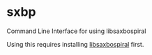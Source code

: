 # sxbp
Command Line Interface for using libsaxbospiral

Using this requires installing [libsaxbospiral](https://github.com/saxbophone/libsaxbospiral) first.
